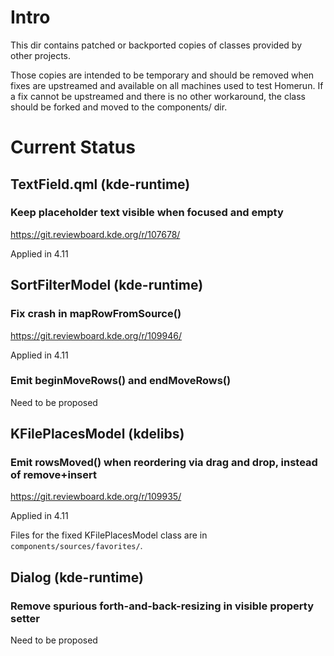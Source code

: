 # Intro

This dir contains patched or backported copies of classes provided by other
projects.

Those copies are intended to be temporary and should be removed when fixes are
upstreamed and available on all machines used to test Homerun. If a fix cannot
be upstreamed and there is no other workaround, the class should be forked and
moved to the components/ dir.

# Current Status

## TextField.qml (kde-runtime)

### Keep placeholder text visible when focused and empty
<https://git.reviewboard.kde.org/r/107678/>

Applied in 4.11

## SortFilterModel (kde-runtime)

### Fix crash in mapRowFromSource()
<https://git.reviewboard.kde.org/r/109946/>

Applied in 4.11

### Emit beginMoveRows() and endMoveRows()

Need to be proposed

## KFilePlacesModel (kdelibs)

### Emit rowsMoved() when reordering via drag and drop, instead of remove+insert
<https://git.reviewboard.kde.org/r/109935/>

Applied in 4.11

Files for the fixed KFilePlacesModel class are in `components/sources/favorites/`.

## Dialog (kde-runtime)

### Remove spurious forth-and-back-resizing in visible property setter

Need to be proposed
